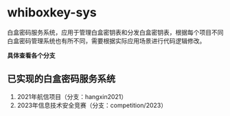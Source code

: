 # whiboxkey-sys
白盒密码服务系统，应用于管理白盒密钥表和分发白盒密钥表，根据每个项目不同白盒密码管理系统也有所不同，需要根据实际应用场景进行代码逻辑修改。

**具体查看各个分支**

## 已实现的白盒密码服务系统
1. 2021年航信项目（分支：hangxin2021）
2. 2023年信息技术安全竞赛（分支：competition/2023）